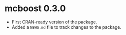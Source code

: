 # mcboost 0.3.0

* First CRAN-ready version of the package.
* Added a `NEWS.md` file to track changes to the package.
